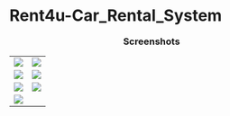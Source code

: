 # Rent4u-Car_Rental_System

<h3 align="center" style= "margin:3"> Screenshots </h3>

<table>

  <tr>
    <td><img src="https://drive.google.com/uc?export=view&id=1pS8TIBnVoKSG1IgEHowSZbNiNFt6uWrl"></td>
    <td><img src="https://drive.google.com/uc?export=view&id=1Q1bZWbkoFCIpdDHEVwlJexLqvZk7gIM_"></td>
  </tr>
  <tr>
    <td><img src="https://drive.google.com/uc?export=view&id=1GKQ8SlLfUrCK9WJGQaxXfNHpvv9ZSs_2"></td>
    <td><img src="https://drive.google.com/uc?export=view&id=1JbV-staZjKbxCc8H3hzI7foGdsfHA5jK"></td>
  </tr>
    <tr>
    <td><img src="https://drive.google.com/uc?export=view&id=1jEJoy_6p2I2-b5DmeOryV0Z02cQt6qw7"></td>
    <td><img src="https://drive.google.com/uc?export=view&id=1XqDMKomlGKHzVBEcnSmW_x5hCFFDL8io"></td>
  </tr>
    <tr>
    <td><img src="https://drive.google.com/uc?export=view&id=1RY3-NH2Xzfzq1H2Igd31fv7J66GZ_7sO"></td>

  </tr>
 </table>
</div>
